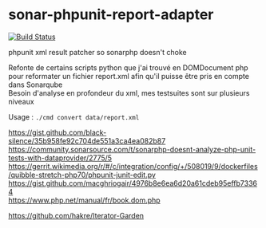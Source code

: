 # sonar-phpunit-report-adapter

[![Build Status](https://travis-ci.com/atierant/sonar-phpunit-report-adapter.svg?branch=master)](https://travis-ci.com/atierant/sonar-phpunit-report-adapter)

phpunit xml result patcher so sonarphp doesn't choke

Refonte de certains scripts python que j'ai trouvé en DOMDocument php pour reformater un fichier report.xml afin qu'il puisse être pris en compte dans Sonarqube  
Besoin d'analyse en profondeur du xml, mes testsuites sont sur plusieurs niveaux  


Usage : `./cmd convert data/report.xml`  

https://gist.github.com/black-silence/35b958fe92c704de551a3ca4ea082b87  
https://community.sonarsource.com/t/sonarphp-doesnt-analyze-php-unit-tests-with-dataprovider/2775/5  
https://gerrit.wikimedia.org/r/#/c/integration/config/+/508019/9/dockerfiles/quibble-stretch-php70/phpunit-junit-edit.py  
https://gist.github.com/macghriogair/4976b8e6ea6d20a61cdeb95effb73364  
https://www.php.net/manual/fr/book.dom.php  

https://github.com/hakre/Iterator-Garden
